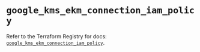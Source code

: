 # `google_kms_ekm_connection_iam_policy`

Refer to the Terraform Registry for docs: [`google_kms_ekm_connection_iam_policy`](https://registry.terraform.io/providers/hashicorp/google/6.24.0/docs/resources/kms_ekm_connection_iam_policy).
